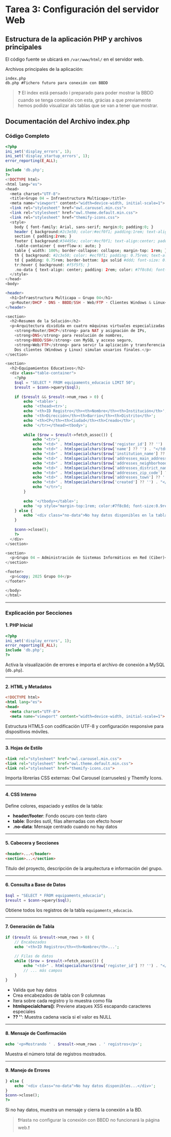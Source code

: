 # Tarea 3: Configuración del servidor Web

## Estructura de la aplicación PHP y archivos principales

El código fuente se ubicará en `/var/www/html/` en el servidor web.

Archivos principales de la aplicación:

```
index.php
db.php #Fichero futuro para conexión con BBDD
```

> ❓ El index está pensado i preparado para poder mostrar la BBDD cuando se tenga conexión con esta, grácias a que previamente hemos podido visualizar als tablas que se van a tener que mostrar.

## Documentación del Archivo index.php

### Código Completo

```php
<?php
ini_set('display_errors', 1);
ini_set('display_startup_errors', 1);
error_reporting(E_ALL);

include 'db.php';
?>
<!DOCTYPE html>
<html lang="es">
<head>
  <meta charset="UTF-8">
  <title>Grupo 04 – Infraestructura Multicapa</title>
  <meta name="viewport" content="width=device-width, initial-scale=1">
  <link rel="stylesheet" href="owl.carousel.min.css">
  <link rel="stylesheet" href="owl.theme.default.min.css">
  <link rel="stylesheet" href="themify-icons.css">
  <style>
    body { font-family: Arial, sans-serif; margin:0; padding:0; }
    header { background:#2c3e50; color:#ecf0f1; padding:1rem; text-align:center; }
    section { padding:2rem; }
    footer { background:#34495e; color:#ecf0f1; text-align:center; padding:1rem; }
    .table-container { overflow-x: auto; }
    table { width: 100%; border-collapse: collapse; margin-top: 1rem; }
    th { background: #2c3e50; color: #ecf0f1; padding: 0.75rem; text-align: left; font-size: 0.9rem; }
    td { padding: 0.75rem; border-bottom: 1px solid #ddd; font-size: 0.85rem; }
    tr:hover { background: #f5f5f5; }
    .no-data { text-align: center; padding: 2rem; color: #7f8c8d; font-style: italic; }
  </style>
</head>
<body>

<header>
  <h1>Infraestructura Multicapa – Grupo 04</h1>
  <p>Router/DHCP · DNS · BBDD/SSH · Web/FTP · Clientes Windows & Linux</p>
</header>

<section>
  <h2>Resumen de la Solución</h2>
  <p>Arquitectura dividida en cuatro máquinas virtuales especializadas:
    <strong>Router/DHCP</strong> para NAT y asignación de IPs,
    <strong>DNS</strong> para resolución de nombres,
    <strong>BBDD/SSH</strong> con MySQL y acceso seguro,
    <strong>Web/FTP</strong> para servir la aplicación y transferencia de archivos.
    Dos clientes (Windows y Linux) simulan usuarios finales.</p>
</section>

<section>
  <h2>Equipamientos Educativos</h2>
  <div class="table-container">
    <?php
    $sql = "SELECT * FROM equipaments_educacio LIMIT 50";
    $result = $conn->query($sql);
    
    if ($result && $result->num_rows > 0) {
        echo '<table>';
        echo '<thead><tr>';
        echo '<th>ID Registro</th><th>Nombre</th><th>Institución</th>';
        echo '<th>Dirección</th><th>Barrio</th><th>Distrito</th>';
        echo '<th>CP</th><th>Ciudad</th><th>Creado</th>';
        echo '</tr></thead><tbody>';
        
        while ($row = $result->fetch_assoc()) {
            echo "<tr>";
            echo "<td>" . htmlspecialchars($row['register_id'] ?? '') . "</td>";
            echo "<td>" . htmlspecialchars($row['name'] ?? '') . "</td>";
            echo "<td>" . htmlspecialchars($row['institution_name'] ?? '') . "</td>";
            echo "<td>" . htmlspecialchars($row['addresses_main_address'] ?? '') . "</td>";
            echo "<td>" . htmlspecialchars($row['addresses_neighborhood_name'] ?? '') . "</td>";
            echo "<td>" . htmlspecialchars($row['addresses_district_name'] ?? '') . "</td>";
            echo "<td>" . htmlspecialchars($row['addresses_zip_code'] ?? '') . "</td>";
            echo "<td>" . htmlspecialchars($row['addresses_town'] ?? '') . "</td>";
            echo "<td>" . htmlspecialchars($row['created'] ?? '') . "</td>";
            echo "</tr>";
        }
        
        echo '</tbody></table>';
        echo '<p style="margin-top:1rem; color:#7f8c8d; font-size:0.9rem;">Mostrando ' . $result->num_rows . ' registros</p>';
    } else {
        echo '<div class="no-data">No hay datos disponibles en la tabla equipaments_educacio</div>';
    }
    
    $conn->close();
    ?>
  </div>
</section>

<section>
  <p>Grupo 04 – Administración de Sistemas Informáticos en Red (Ciber)</p>
</section>

<footer>
  <p>&copy; 2025 Grupo 04</p>
</footer>

</body>
</html>
```

***

### Explicación por Secciones

#### 1. PHP Inicial
```php
<?php
ini_set('display_errors', 1);
error_reporting(E_ALL);
include 'db.php';
?>
```
Activa la visualización de errores e importa el archivo de conexión a MySQL (`db.php`).

***

#### 2. HTML y Metadatos
```html
<!DOCTYPE html>
<html lang="es">
<head>
  <meta charset="UTF-8">
  <meta name="viewport" content="width=device-width, initial-scale=1">
```
Estructura HTML5 con codificación UTF-8 y configuración responsive para dispositivos móviles.

---

#### 3. Hojas de Estilo
```html
<link rel="stylesheet" href="owl.carousel.min.css">
<link rel="stylesheet" href="owl.theme.default.min.css">
<link rel="stylesheet" href="themify-icons.css">
```
Importa librerías CSS externas: Owl Carousel (carruseles) y Themify Icons.

***

#### 4. CSS Interno
Define colores, espaciado y estilos de la tabla:
- **header/footer**: Fondo oscuro con texto claro
- **table**: Bordes sutil, filas alternadas con efecto hover
- **.no-data**: Mensaje centrado cuando no hay datos

***

#### 5. Cabecera y Secciones
```html
<header>...</header>
<section>...</section>
```
Título del proyecto, descripción de la arquitectura e información del grupo.

***

#### 6. Consulta a Base de Datos
```php
$sql = "SELECT * FROM equipaments_educacio";
$result = $conn->query($sql);
```
Obtiene todos los registros de la tabla `equipaments_educacio`.

***

#### 7. Generación de Tabla
```php
if ($result && $result->num_rows > 0) {
    // Encabezados
    echo '<th>ID Registro</th><th>Nombre</th>...';
    
    // Filas de datos
    while ($row = $result->fetch_assoc()) {
        echo "<td>" . htmlspecialchars($row['register_id'] ?? '') . "</td>";
        // ... más campos
    }
}
```
- Valida que hay datos
- Crea encabezados de tabla con 9 columnas
- Itera sobre cada registro y lo muestra como fila
- **htmlspecialchars()**: Previene ataques XSS escapando caracteres especiales
- **?? ''**: Muestra cadena vacía si el valor es NULL

***

#### 8. Mensaje de Confirmación
```php
echo '<p>Mostrando ' . $result->num_rows . ' registros</p>';
```
Muestra el número total de registros mostrados.

***

#### 9. Manejo de Errores
```php
} else {
    echo '<div class="no-data">No hay datos disponibles...</div>';
}
$conn->close();
?>
```
Si no hay datos, muestra un mensaje y cierra la conexión a la BD.

> ❗Hasta no configurar la conexión con BBDD no funcionará la página web.❗